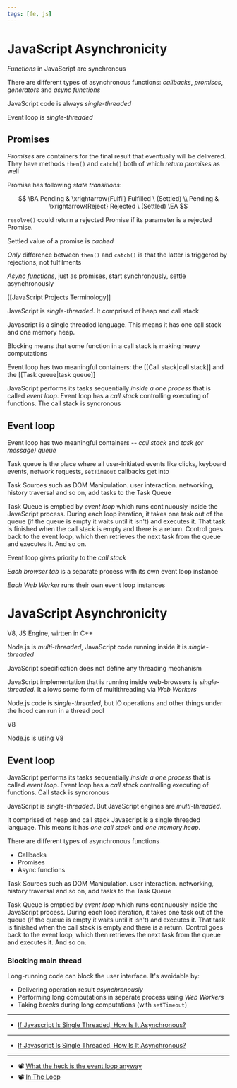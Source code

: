 ```yaml
---
tags: [fe, js]
---
```


# JavaScript Asynchronicity

_Functions_ in JavaScript are synchronous

There are different types of asynchronous functions: _callbacks_, _promises_, _generators_ and _async functions_

JavaScript code is always _single-threaded_

Event loop is _single-threaded_

## Promises

_Promises_ are containers for the final result that eventually will be delivered.
They have methods `then()` and `catch()` both of which _return promises_ as well

Promise has following _state transitions_:

$$
\BA
Pending & \xrightarrow{Fulfil} Fulfilled \ (Settled) \\
Pending & \xrightarrow{Reject} Rejected \ (Settled)
\EA
$$

`resolve()` could return a rejected Promise if its parameter is a rejected Promise.

Settled value of a promise is _cached_

_Only_ difference between `then()` and `catch()` is that the latter is triggered by rejections, not fulfilments

_Async functions_, just as promises, start synchronously, settle asynchronously

[[JavaScript Projects Terminology]]

JavaScript is _single-threaded_. It comprised of heap and call stack

Javascript is a single threaded language. This means it has one call stack and one memory heap.

Blocking means that some function in a call stack is making heavy computations

Event loop has two meaningful containers: the [[Call stack|call stack]] and the [[Task queue|task queue]]

JavaScript performs its tasks sequentially _inside a one process_ that is called _event loop_. Event loop has a _call stack_ controlling executing of functions. The call stack is syncronous

## Event loop

<!--
#todo How does it work?
-->

Event loop has two meaningful containers -- _call stack_ and _task (or message) queue_

Task queue is the place where all user-initiated events like clicks, keyboard events, network requests, `setTimeout` callbacks get into

Task Sources such as DOM Manipulation. user interaction. networking, history traversal and so on, add tasks to the Task Queue

Task Queue is emptied by _event loop_ which runs continuously inside the JavaScript process. During each loop iteration, it takes one task out of the queue (if the queue is empty it waits until it isn't) and executes it. That task is finished when the call stack is empty and there is a return. Control goes back to the event loop, which then retrieves the next task from the queue and executes it. And so on.

Event loop gives priority to the _call stack_

_Each browser tab_ is a separate process with its own event loop instance

_Each Web Worker_ runs their own event loop instances

# JavaScript Asynchronicity

V8, JS Engine, wirtten in C++

Node.js is _multi-threaded_, JavaScript code running inside it is _single-threaded_

JavaScript specification does not define any threading mechanism

JavaScript implementation that is running inside web-browsers is _single-threaded_. It allows some form of multithreading via _Web Workers_

Node.js code is _single-threaded_, but IO operations and other things under the hood can run in a thread pool

V8

Node.js is using V8

## Event loop

JavaScript performs its tasks sequentially _inside a one process_ that is called _event loop_. Event loop has a _call stack_ controlling executing of functions. Call stack is syncronous

JavaScript is _single-threaded_. But JavaScript engines are _multi-threaded_.

It comprised of heap and call stack
Javascript is a single threaded language. This means it has _one call stack_ and _one memory heap_.

There are different types of asynchronous functions

- Callbacks
- Promises
- Async functions

<!--

Each task is always finished before the next task is executed

Delivering asynchronous results
Events
Callbacks
Promises

-->

Task Sources such as DOM Manipulation. user interaction. networking, history traversal and so on, add tasks to the Task Queue

Task Queue is emptied by _event loop_ which runs continuously inside the JavaScript process. During each loop iteration, it takes one task out of the queue (if the queue is empty it waits until it isn't) and executes it. That task is finished when the call stack is empty and there is a return. Control goes back to the event loop, which then retrieves the next task from the queue and executes it. And so on.

### Blocking main thread

Long-running code can block the user interface. It's avoidable by:

- Delivering operation result _asynchronously_
- Performing long computations in separate process using _Web Workers_
- Taking _breaks_ during long computations (with `setTimeout`)

<!--
Модель памяти?

# Однопоточность JavaScript


> So how do we get asynchronous code with Javascript then?
> Well, we can thank the Javascript engine (V8, Spidermonkey, JavaScriptCore, etc...) for that, which has Web API that handle these tasks in the background. The call stack recognizes functions of the Web API and hands them off to be handled by the browser.[^1]

То есть нужно благодарить Web API, все асинхронные задачи выполняет браузер (или внутренние библиотеки Node.js), а не JavaScript
-->

---

- [If Javascript Is Single Threaded, How Is It Asynchronous?](https://dev.to/steelvoltage/if-javascript-is-single-threaded-how-is-it-asynchronous-56gd#:~:text=Javascript%20is%20a%20single%20threaded,before%20moving%20onto%20the%20next.&text=Once%20those%20tasks%20are%20finished,the%20stack%20as%20a%20callback.)

<!--
* Как устроен Event Loop?
** Rewatch Sorax Spotlight
** Read Streams Handbook



## Asynchronicity

- [[Event loop]]
- [[Promises]]
- Timers

#### So, now, we have 5 ways of controlling code flow:

1.  **Vanilla**. Lots of callbacks. Poor error handling.
1.  **Promises**. Reduces nesting. Separates success and error callbacks.
1.  **Rx Observables**. Promises with more chaining. Looks more familiar to
    functional programmers.
1.  **Fibers**. Linearizes callbacks. Only works server-side in Node. Meteor and
    others took this approach. This basically allows you to write async code as
    if it were synchronous. I couldn't figure out how they worked until I just
    now when I realized it's actually a C extension.
1.  **ES6 generators & async/await**. Like fibers. Works in Node 0.11 w/ special
    flag. Might work in Firefox. Should be supported by all browsers eventually.
    Supported now through an ES6 transpiler/shim which probably introduces
    significant overhead to make work. Good error handling.
-->

<!--
## Blocking the main thread

Long-running code can block the user interface. Avoid it by:

- Delivering operation result *asynchronously*
- Performing long computations in separate process using *Web Workers*
- Taking *breaks* during long computations

Each task is always finished before the next task is executed

Delivering asynchronous results
Events
Callbacks
Promises

## Как работает Event Loop?

Должно быть простое объяснение, начнем

> Движок браузера выполняет JavaScript в одном потоке. Он не может поставить обработку события на паузу, переключиться на другое событие, а после — возобновить выполнение первого. Все события обрабатываются последовательно и каждое — до победного конца.[^1]

Хорошо, у нас есть только один поток. *А что насчет веб-воркеров?*

> Для вышеописанного потока выделяется область памяти — **стэк**, где хранятся фреймы (аргументы, локальные переменные) вызываемых функций.
> Список событий, подлежащих обработке формируют **очередь событий**. Когда стек освобождается, движок может обрабатывать событие из очереди. Координирование этого процесса и происходит в event loop.

[[Какие события происходят в браузере|Какие события происходят в браузере?]]
Не очень понятно

неблокирующий non-blocking
однопоточный single-threaded



[^1]: [JavaScript event loop в картинках](https://medium.com/@pavelbely/javascript-event-loop-%D0%B2-%D0%BA%D0%B0%D1%80%D1%82%D0%B8%D0%BD%D0%BA%D0%B0%D1%85-%D1%87%D0%B0%D1%81%D1%82%D1%8C-1-a19e4d99f242#:~:text=%D0%98%D1%82%D0%B0%D0%BA%2C%20event%20loop%2C%20%D0%B8%D0%BB%D0%B8%20%D0%B8%D0%BD%D0%B0%D1%87%D0%B5,%D0%B8%20%D0%BA%D0%B0%D0%B6%D0%B4%D0%BE%D0%B5%20%E2%80%94%20%D0%B4%D0%BE%20%D0%BF%D0%BE%D0%B1%D0%B5%D0%B4%D0%BD%D0%BE%D0%B3%D0%BE%20%D0%BA%D0%BE%D0%BD%D1%86%D0%B0)


Модель памяти?

# Однопоточность JavaScript


> So how do we get asynchronous code with Javascript then?
> Well, we can thank the Javascript engine (V8, Spidermonkey, JavaScriptCore, etc...) for that, which has Web API that handle these tasks in the background. The call stack recognizes functions of the Web API and hands them off to be handled by the browser.[^1]

То есть нужно благодарить Web API, все асинхронные задачи выполняет браузер (или внутренние библиотеки Node.js), а не JavaScript
-->

---

- [If Javascript Is Single Threaded, How Is It Asynchronous?](https://dev.to/steelvoltage/if-javascript-is-single-threaded-how-is-it-asynchronous-56gd#:~:text=Javascript%20is%20a%20single%20threaded,before%20moving%20onto%20the%20next.&text=Once%20those%20tasks%20are%20finished,the%20stack%20as%20a%20callback.)

<!--
* Как устроен Event Loop?
** Rewatch Sorax Spotlight
** Read Streams Handbook
https://blog.insiderattack.net/event-loop-and-the-big-picture-nodejs-event-loop-part-1-1cb67a182810
-->

---

- 📽 [What the heck is the event loop anyway](https://www.youtube.com/watch?v=8aGhZQkoFbQ)
- 📽 [In The Loop](https://www.youtube.com/watch?v=cCOL7MC4Pl0)

<!--

## V8

- Ignition, JS Interpreter
- TurboGan, JS Compiler

---

- JavaScript runtime
    - Heap
    - Call Stack
- Event Loop
- Callback Queue
- Web APis
-->
